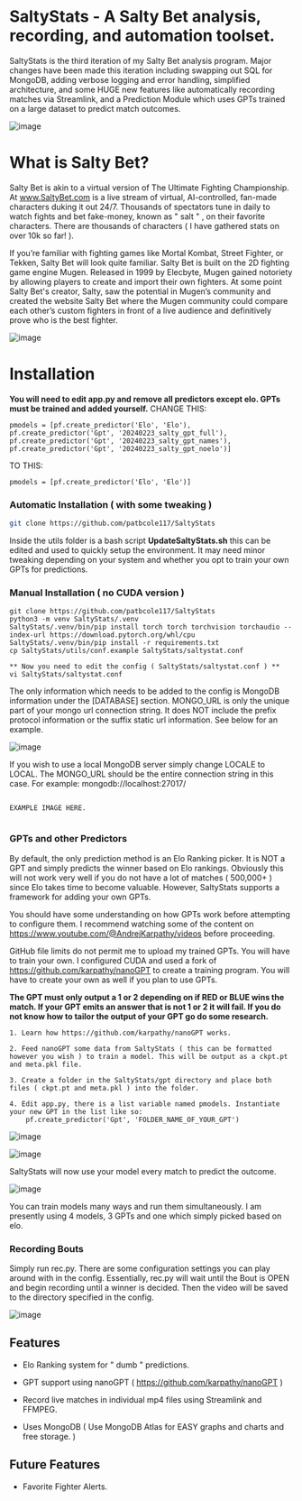 # SaltyStats - A Salty Bet analysis, recording, and automation toolset.

SaltyStats is the third iteration of my Salty Bet analysis program. Major changes have been made this iteration including swapping out SQL for MongoDB, adding verbose logging and error handling, simplified architecture, and some HUGE new features like automatically recording matches via Streamlink, and a Prediction Module which uses GPTs trained on a large dataset to predict match outcomes.

![image](https://github.com/patbcole117/SaltyStats/assets/75111838/834866bf-5f76-4c73-96e2-5999f683626d)

# What is Salty Bet?
Salty Bet is akin to a virtual version of The Ultimate Fighting Championship. At www.SaltyBet.com is a live stream of virtual, AI-controlled, fan-made characters duking it out 24/7. Thousands of spectators tune in daily to watch fights and bet fake-money, known as " salt " , on their  favorite characters. There are thousands of characters ( I have gathered stats on over 10k so far! ). 

If you’re familiar with fighting games like Mortal Kombat, Street Fighter, or Tekken, Salty Bet will look quite familiar.  Salty Bet is built on the 2D fighting game engine Mugen. Released in 1999 by Elecbyte, Mugen gained notoriety by allowing players to create and import their own fighters. At some point Salty Bet's creator, Salty, saw the potential in Mugen’s community and created the website Salty Bet where the Mugen community could compare each other’s custom fighters in front of a live audience and definitively prove who is the best fighter.

![image](https://github.com/patbcole117/SaltyStats/assets/75111838/83ebdab7-11e9-40a3-81a0-870a9c94a75e)

# Installation

**You will need to edit app.py and remove all predictors except elo. GPTs must be trained and added yourself.** 
CHANGE THIS: 
```
pmodels = [pf.create_predictor('Elo', 'Elo'), pf.create_predictor('Gpt', '20240223_salty_gpt_full'), pf.create_predictor('Gpt', '20240223_salty_gpt_names'), pf.create_predictor('Gpt', '20240223_salty_gpt_noelo')]
```
TO THIS:
```
pmodels = [pf.create_predictor('Elo', 'Elo')]
```
### Automatic Installation ( with some tweaking )
```bash
git clone https://github.com/patbcole117/SaltyStats
```
Inside the utils folder is a bash script **UpdateSaltyStats.sh** this can be edited and used to quickly setup the environment. It may need minor tweaking depending on your system and whether you opt to train your own GPTs for predictions.

### Manual Installation ( no CUDA version )
```
git clone https://github.com/patbcole117/SaltyStats
python3 -m venv SaltyStats/.venv
SaltyStats/.venv/bin/pip install torch torch torchvision torchaudio --index-url https://download.pytorch.org/whl/cpu
SaltyStats/.venv/bin/pip install -r requirements.txt
cp SaltyStats/utils/conf.example SaltyStats/saltystat.conf

** Now you need to edit the config ( SaltyStats/saltystat.conf ) **
vi SaltyStats/saltystat.conf
```
The only information which needs to be added to the config is MongoDB information under the [DATABASE] section. MONGO_URL is only the unique part of your mongo url connection string. It does NOT include the prefix protocol information or the suffix static url information. See below for an example.

![image](https://github.com/patbcole117/SaltyStats/assets/75111838/7f549eb8-8e95-4050-9d24-7fdf14a3ca6f)

If you wish to use a local MongoDB server simply change LOCALE to LOCAL. The MONGO_URL should be the entire connection string in this case. For example: mongodb://localhost:27017/

```

EXAMPLE IMAGE HERE.


```

### GPTs and other Predictors

By default, the only prediction method is an Elo Ranking picker. It is NOT a GPT and simply predicts the winner based on Elo rankings. Obviously this will not work very well if you do not have a lot of matches ( 500,000+ ) since Elo takes time to become valuable. However, SaltyStats supports a framework for adding your own GPTs.

You should have some understanding on how GPTs work before attempting to configure them. I recommend watching some of the content on https://www.youtube.com/@AndrejKarpathy/videos before proceeding. 

GitHub file limits do not permit me to upload my trained GPTs. You will have to train your own. I configured CUDA and used a fork of https://github.com/karpathy/nanoGPT to create a training program. You will have to create your own as well if you plan to use GPTs.

**The GPT must only output a 1 or 2 depending on if RED or BLUE wins the match. If your GPT emits an answer that is not 1 or 2 it will fail. If you do not know how to tailor the output of your GPT go do some research.**

```
1. Learn how https://github.com/karpathy/nanoGPT works.

2. Feed nanoGPT some data from SaltyStats ( this can be formatted however you wish ) to train a model. This will be output as a ckpt.pt and meta.pkl file.

3. Create a folder in the SaltyStats/gpt directory and place both files ( ckpt.pt and meta.pkl ) into the folder.

4. Edit app.py, there is a list variable named pmodels. Instantiate your new GPT in the list like so: 
    pf.create_predictor('Gpt', 'FOLDER_NAME_OF_YOUR_GPT')
```

![image](https://github.com/patbcole117/SaltyStats/assets/75111838/beaea1e1-908c-40fb-b9f2-6550ee3fab7b)

![image](https://github.com/patbcole117/SaltyStats/assets/75111838/3c3b087f-d972-4b94-8b46-9f8f3f779343)

SaltyStats will now use your model every match to predict the outcome.

![image](https://github.com/patbcole117/SaltyStats/assets/75111838/388cda60-9ad9-463e-aecc-fa1d98567fcd)

You can train models many ways and run them simultaneously. I am presently using 4 models, 3 GPTs and one which simply picked based on elo.

### Recording Bouts

Simply run rec.py. There are some configuration settings you can play around with in the config. Essentially, rec.py will wait until the Bout is OPEN and begin recording until a winner is decided. Then the video will be saved to the directory specified in the config.

![image](https://github.com/patbcole117/SaltyStats/assets/75111838/fa604f8b-9f7e-4285-b7f0-b6f931441749)

## Features

* Elo Ranking system for " dumb " predictions.

* GPT support using nanoGPT ( https://github.com/karpathy/nanoGPT )

* Record live matches in individual mp4 files using Streamlink and FFMPEG.

* Uses MongoDB ( Use MongoDB Atlas for EASY graphs and charts and free storage. )

## Future Features
* Favorite Fighter Alerts.

